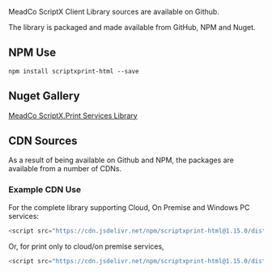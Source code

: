 MeadCo ScriptX Client Library sources are available on Github. 

The library is packaged and made available from GitHub, NPM and Nuget.

## NPM Use

```
npm install scriptxprint-html --save
```

## Nuget Gallery

[MeadCo ScriptX.Print Services Library](https://www.nuget.org/packages/MeadScriptXPrintHtml/)

## CDN Sources

As a result of being available on Github and NPM, the packages are available from a number of CDNs.

### Example CDN Use

For the complete library supporting Cloud, On Premise and Windows PC services:

```javascript
<script src="https://cdn.jsdelivr.net/npm/scriptxprint-html@1.15.0/dist/meadco-scriptxservices.min.js"></script>
```

Or, for print only to cloud/on premise services,

```javascript
<script src="https://cdn.jsdelivr.net/npm/scriptxprint-html@1.15.0/dist/meadco-scriptxservicesprint.min.js"></script>
```

